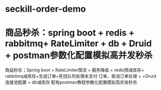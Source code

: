 # seckill-order-demo
# 商品秒杀：spring boot + redis + rabbitmq+ RateLimiter + db + Druid + postman参数化配置模拟高并发秒杀
商品秒杀；Spring boot + RateLimiter限流 + 服务降级 + redis预减库存+ rabbitmq减库存+生成订单+死信队列处理未支付 订单，取消订单处理 + +Druid 连接池配置 + db减库存
配有postman教程参数化配置模拟高并发秒杀
